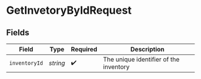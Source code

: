 # GetInvetoryByIdRequest


## Fields

| Field                                  | Type                                   | Required                               | Description                            |
| -------------------------------------- | -------------------------------------- | -------------------------------------- | -------------------------------------- |
| `inventoryId`                          | *string*                               | :heavy_check_mark:                     | The unique identifier of the inventory |